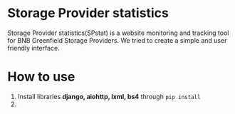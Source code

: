 # Storage Provider statistics
Storage Provider statistics(SPstat) is a website monitoring and tracking tool for BNB Greenfield Storage Providers. 
We tried to create a simple and user friendly interface.
# How to use
1. Install libraries **django, aiohttp, lxml, bs4** through ```pip install```
2. 
